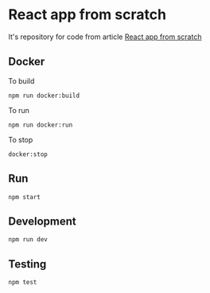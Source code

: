 # React app from scratch


It's repository for code from article 
[React app from scratch](https://medium.com/@evheniybystrov/react-app-from-scratch-d694300d1631)

## Docker

To build

    npm run docker:build
    
To run

    npm run docker:run
    
To stop

    docker:stop
  
## Run

    npm start
    
## Development

    npm run dev
    
## Testing

    npm test
    
